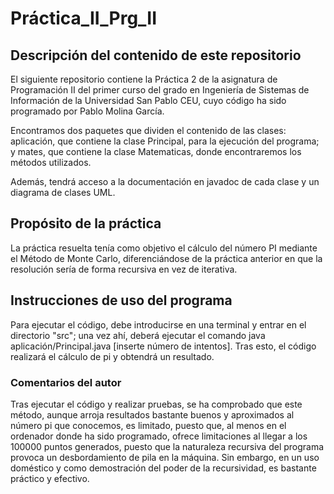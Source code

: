 # Práctica_II_Prg_II

## Descripción del contenido de este repositorio

El siguiente repositorio contiene la Práctica 2 de la asignatura de Programación II del primer curso del grado en Ingeniería de Sistemas de Información de la Universidad San Pablo CEU, cuyo código ha sido programado por Pablo Molina García.

Encontramos dos paquetes que dividen el contenido de las clases: aplicación, que contiene la clase Principal, para la ejecución del programa; y mates, que contiene la clase Matematicas, donde encontraremos los métodos utilizados.

Además, tendrá acceso a la documentación en javadoc de cada clase y un diagrama de clases UML.

## Propósito de la práctica

La práctica resuelta tenía como objetivo el cálculo del número PI mediante el Método de Monte Carlo, diferenciándose de la práctica anterior en que la resolución sería de forma recursiva en vez de iterativa.

## Instrucciones de uso del programa

Para ejecutar el código, debe introducirse en una terminal y entrar en el directorio "src"; una vez ahí, deberá ejecutar el comando java aplicación/Principal.java [inserte número de intentos]. Tras esto, el código realizará el cálculo de pi y obtendrá un resultado.

### Comentarios del autor

Tras ejecutar el código y realizar pruebas, se ha comprobado que este método, aunque arroja resultados bastante buenos y aproximados al número pi que conocemos, es limitado, puesto que, al menos en el ordenador donde ha sido programado, ofrece limitaciones al llegar a los 100000 puntos generados, puesto que la naturaleza recursiva del programa provoca un desbordamiento de pila en la máquina. Sin embargo, en un uso doméstico y como demostración del poder de la recursividad, es bastante práctico y efectivo. 